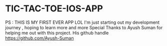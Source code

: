 # TIC-TAC-TOE-IOS-APP
PS : THIS IS MY FIRST EVER APP LOL
I'm just starting out my development journey , hoping to learn more and more
Special Thanks to Ayush Suman for helping me out with this project. 
His github handle https://github.com/Ayush-Suman
